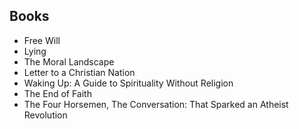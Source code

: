 <h2> Books</h2>

<ul>

                             

 <li><a target="_blank" href="https://github.com/manjunath5496/Sam-Harris-Books/blob/master/sam(1).pdf" style="text-decoration:none;">Free Will</a></li>

 <li><a target="_blank" href="https://github.com/manjunath5496/Sam-Harris-Books/blob/master/sam(2).pdf" style="text-decoration:none;">Lying</a></li>

<li><a target="_blank" href="https://github.com/manjunath5496/Sam-Harris-Books/blob/master/sam(3).pdf" style="text-decoration:none;">The Moral Landscape</a></li>
 <li><a target="_blank" href="https://github.com/manjunath5496/Sam-Harris-Books/blob/master/sam(4).pdf" style="text-decoration:none;">Letter to a Christian Nation</a></li>                              
<li><a target="_blank" href="https://github.com/manjunath5496/Sam-Harris-Books/blob/master/sam(5).pdf" style="text-decoration:none;"> Waking Up: A Guide to Spirituality Without Religion</a></li>
<li><a target="_blank" href="https://github.com/manjunath5496/Sam-Harris-Books/blob/master/sam(6).pdf" style="text-decoration:none;">The End of Faith</a></li>
 <li><a target="_blank" href="https://github.com/manjunath5496/Sam-Harris-Books/blob/master/sam(7).pdf" style="text-decoration:none;">The Four Horsemen, The Conversation: That Sparked an Atheist Revolution</a></li>


 </ul>
